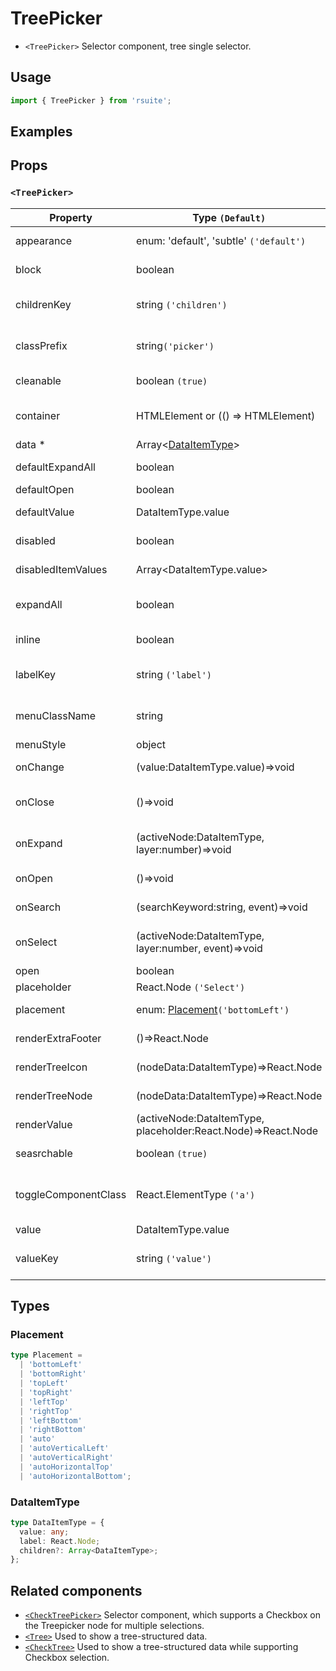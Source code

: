 # TreePicker

- `<TreePicker>` Selector component, tree single selector.

## Usage

```js
import { TreePicker } from 'rsuite';
```

## Examples

<!--{demo}-->

## Props

### `<TreePicker>`

| Property             | Type `(Default)`                                              | Description                                     |
| -------------------- | ------------------------------------------------------------- | ----------------------------------------------- |
| appearance           | enum: 'default', 'subtle' `('default')`                       | Set picker appearence                           |
| block                | boolean                                                       | Blocking an entire row                          |
| childrenKey          | string `('children')`                                         | Tree data structure Children property name      |
| classPrefix          | string`('picker')`                                            | The prefix of the component CSS class           |
| cleanable            | boolean `(true)`                                              | Set whether you can clear                       |
| container            | HTMLElement or (() => HTMLElement)                            | Sets the rendering container                    |
| data \*              | Array&lt;[DataItemType](#DataItemType)&gt;                    | Tree data                                       |
| defaultExpandAll     | boolean                                                       | Expand all nodes By default                     |
| defaultOpen          | boolean                                                       | Open by default                                 |
| defaultValue         | DataItemType.value                                            | Default selected Value                          |
| disabled             | boolean                                                       | Whether to disable Picker                       |
| disabledItemValues   | Array&lt;DataItemType.value&gt;                               | Disable item by value                           |
| expandAll            | boolean                                                       | Expand or unExpand all nodes(Controlled)        |
| inline               | boolean                                                       | Whether inline display tree                     |
| labelKey             | string `('label')`                                            | Tree data structure Label property name         |
| menuClassName        | string                                                        | A css class to apply to the Menu DOM node       |
| menuStyle            | object                                                        | style for Menu                                  |
| onChange             | (value:DataItemType.value)=>void                              | Callback function for data change               |
| onClose              | ()=>void                                                      | Close Dropdown callback functions               |
| onExpand             | (activeNode:DataItemType, layer:number)=>void                 | Callback When tree node is displayed            |
| onOpen               | ()=>void                                                      | Open Dropdown callback function                 |
| onSearch             | (searchKeyword:string, event)=>void                           | Search callback function                        |
| onSelect             | (activeNode:DataItemType, layer:number, event)=>void          | Callback function after selecting tree node     |
| open                 | boolean                                                       | Open (Controlled)                               |
| placeholder          | React.Node `('Select')`                                       | Placeholder                                     |
| placement            | enum: [Placement](#Placement)`('bottomLeft')`                 | Expand placement                                |
| renderExtraFooter    | ()=>React.Node                                                | Customizing footer Content                      |
| renderTreeIcon       | (nodeData:DataItemType)=>React.Node                           | Custom Render icon                              |
| renderTreeNode       | (nodeData:DataItemType)=>React.Node                           | Custom Render tree Node                         |
| renderValue          | (activeNode:DataItemType, placeholder:React.Node)=>React.Node | Custom Render Placeholder                       |
| seasrchable          | boolean `(true)`                                              | Set whether you can search                      |
| toggleComponentClass | React.ElementType `('a')`                                     | You can use a custom element for this component |
| value                | DataItemType.value                                            | Selected value                                  |
| valueKey             | string `('value')`                                            | Tree data Structure Value property name         |

## Types

### Placement

```ts
type Placement =
  | 'bottomLeft'
  | 'bottomRight'
  | 'topLeft'
  | 'topRight'
  | 'leftTop'
  | 'rightTop'
  | 'leftBottom'
  | 'rightBottom'
  | 'auto'
  | 'autoVerticalLeft'
  | 'autoVerticalRight'
  | 'autoHorizontalTop'
  | 'autoHorizontalBottom';
```

### DataItemType

```ts
type DataItemType = {
  value: any;
  label: React.Node;
  children?: Array<DataItemType>;
};
```

## Related components

- [`<CheckTreePicker>`](./check-tree-picker) Selector component, which supports a Checkbox on the Treepicker node for multiple selections.
- [`<Tree>`](./tree) Used to show a tree-structured data.
- [`<CheckTree>`](./check-tree) Used to show a tree-structured data while supporting Checkbox selection.
